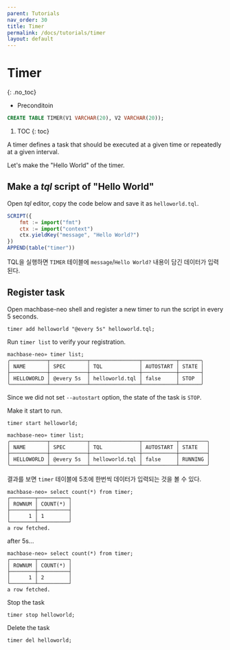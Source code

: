 ```yaml
---
parent: Tutorials
nav_order: 30
title: Timer
permalink: /docs/tutorials/timer
layout: default
---
```


# Timer
{: .no_toc}

- Preconditoin

```sql
CREATE TABLE TIMER(V1 VARCHAR(20), V2 VARCHAR(20));
```

1. TOC
{: toc}

A timer defines a task that should be executed at a given time or repeatedly at a given interval.

Let's make the "Hello World" of the timer.

## Make a *tql* script of "Hello World"

Open *tql* editor, copy the code below and save it as `helloworld.tql`.

```js
SCRIPT({
    fmt := import("fmt")
    ctx := import("context")
    ctx.yieldKey("message", "Hello World?")
})
APPEND(table("timer"))
```

TQL을 실행하면 `TIMER` 테이블에 `message`/`Hello World?` 내용이 담긴 데이터가 입력된다.

## Register task

Open machbase-neo shell and register a new timer to run the script in every 5 seconds.

```
timer add helloworld "@every 5s" helloworld.tql; 
```

Run `timer list` to verify your registration.

```
machbase-neo» timer list;
╭────────────┬────────────┬────────────────┬───────────┬───────╮
│ NAME       │ SPEC       │ TQL            │ AUTOSTART │ STATE │
├────────────┼────────────┼────────────────┼───────────┼───────┤
│ HELLOWORLD │ @every 5s  │ helloworld.tql │ false     │ STOP  │
╰────────────┴────────────┴────────────────┴───────────┴───────╯
```

Since we did not set `--autostart` option, the state of the task is `STOP`.

Make it start to run.

```
timer start helloworld;
```

```
machbase-neo» timer list;
╭────────────┬────────────┬────────────────┬───────────┬─────────╮
│ NAME       │ SPEC       │ TQL            │ AUTOSTART │ STATE   │
├────────────┼────────────┼────────────────┼───────────┼─────────┤
│ HELLOWORLD │ @every 5s  │ helloworld.tql │ false     │ RUNNING │
╰────────────┴────────────┴────────────────┴───────────┴─────────╯
```

결과를 보면 `timer` 테이블에 5초에 한번씩 데이터가 입력되는 것을 볼 수 있다.

```
machbase-neo» select count(*) from timer;
┌────────┬──────────┐
│ ROWNUM │ COUNT(*) │
├────────┼──────────┤
│      1 │ 1        │
└────────┴──────────┘
a row fetched.
```

after 5s...

```
machbase-neo» select count(*) from timer;
┌────────┬──────────┐
│ ROWNUM │ COUNT(*) │
├────────┼──────────┤
│      1 │ 2        │
└────────┴──────────┘
a row fetched.
```


Stop the task

```
timer stop helloworld;
```

Delete the task

```
timer del helloworld;
```